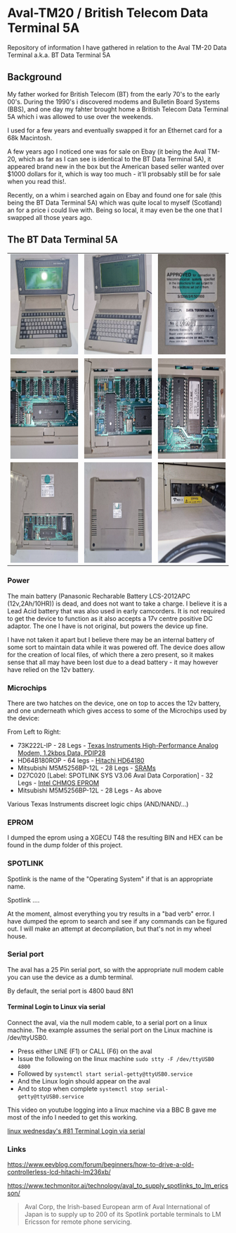 # Aval-TM20 / British Telecom Data Terminal 5A
Repository of information I have gathered in relation to the Aval TM-20 Data Terminal a.k.a. BT Data Terminal 5A 

## Background

My father worked for British Telecom (BT) from the early 70's to the early 00's. During the 1990's i discovered modems and Bulletin Board Systems (BBS), and one day my fahter brought home a British Telecom Data Terminal 5A which i was allowed to use over the weekends.

I used for a few years and eventually swapped it for an Ethernet card for a 68k Macintosh.

A few years ago I noticed one was for sale on Ebay (it being the Aval TM-20, which as far as I can see is identical to the BT Data Terminal 5A), it appeared brand new in the box but the American based seller wanted over $1000 dollars for it, which is way too much - it'll probsably still be for sale when you read this!.

Recently, on a whim i searched again on Ebay and found one for sale (this being the BT Data Terminal 5A) which was quite local to myself (Scotland) an for a price i could live with. Being so local, it may even be the one that I swapped all those years ago.

## The BT Data Terminal 5A

<table>
  <tr>
    <td><img src="images/BTDataTerminal5-1.webp" width="200" height="228"></td>
    <td><img src="images/BTDataTerminal5-2.webp" width="200" height="228"></td>
    <td><img src="images/BTDataTerminal5-3.webp" width="200" height="228"></td>
  </tr> 
  <tr>
    <td><img src="images/BTDataTerminal5-4.webp" width="200" height="228"></td>
    <td><img src="images/BTDataTerminal5-5.webp" width="200" height="228"></td>
    <td><img src="images/BTDataTerminal5-6.webp" width="200" height="228"></td>
  </tr>
    <tr>
    <td><img src="images/BTDataTerminal5-7.webp" width="200" height="228"></td>
    <td><img src="images/BTDataTerminal5-8.webp" width="200" height="228"></td>
    <td><img src="images/BTDataTerminal5-9.webp" width="200" height="228"></td>
  </tr>
</table>

### Power

The main battery (Panasonic Recharable Battery LCS-2012APC (12v,2Ah/10HR)) is dead, and does not want to take a charge. I believe it is a Lead Acid battery that was also used in early camcorders. It is not required to get the device to function as it also accepts a 17v centre positive DC adaptor. The one I have is not original, but powers the device up fine.

I have not taken it apart but I believe there may be an internal battery of some sort to maintain data while it was powered off. The device does allow for the creation of local files, of which there a zero present, so it makes sense that all may have been lost due to a dead battery - it may however have relied on the 12v battery.

### Microchips

There are two hatches on the device, one on top to acces the 12v battery, and one underneath which gives access to some of the Microchips used by the device:

From Left to Right:

- 73K222L-IP - 28 Legs - [Texas Instruments High-Performance Analog Modem, 1.2kbps Data, PDIP28](https://www.datasheets360.com/part/detail/73k222l-ip/-7027777497342069690/)
- HD64B180ROP - 64 legs - [Hitachi HD64180](https://en.wikipedia.org/wiki/Hitachi_HD64180)
- Mitsubishi M5M5256BP-12L - 28 Legs - [SRAMs](https://www.datasheets360.com/part/detail/m5m5256bp-12l/-5477830864292794419/)
- D27C020 [Label: SPOTLINK SYS V3.06 Aval Data Corporation] - 32 Legs - [Intel CHMOS EPROM](https://datasheet.ciiva.com/26786/d27c020-150v10-26786206.pdf)
- Mitsubishi M5M5256BP-12L - 28 Legs - As above

Various Texas Instruments discreet logic chips (AND/NAND/...)

### EPROM

I dumped the eprom using a XGECU T48 the resulting BIN and HEX can be found in the dump folder of this project.

### SPOTLINK

Spotlink is the name of the "Operating System" if that is an appropriate name.

Spotlink ....

At the moment, almost everything you try results in a "bad verb" error. I have dumped the eprom to search and see if any commands can be figured out.
I will make an attempt at decompilation, but that's not in my wheel house.

### Serial port

The aval has a 25 Pin serial port, so with the appropriate null modem cable you can use the device as a
dumb terminal.

By default, the serial port is 4800 baud 8N1

#### Terminal Login to Linux via serial

Connect the aval, via the null modem cable, to a serial port on a linux machine.
The example assumes the serial port on the Linux machine is /dev/ttyUSB0.

- Press either LINE (F1) or CALL (F6) on the aval
- Issue the following on the linux machine `sudo stty -F /dev/ttyUSB0 4800`
- Followed by `systemctl start serial-getty@ttyUSB0.service`
- And the Linux login should appear on the aval
- And to stop when complete `systemctl stop serial-getty@ttyUSB0.service`

This video on youtube logging into a linux machine via a BBC B gave me most of the info I needed to get this working.

[linux wednesday's #81 Terminal Login via serial](https://www.youtube.com/watch?v=CMi_Y4WfvWA)

### Links

https://www.eevblog.com/forum/beginners/how-to-drive-a-old-controllerless-lcd-hitachi-lm236xb/


https://www.techmonitor.ai/technology/aval_to_supply_spotlinks_to_lm_ericsson/
> Aval Corp, the Irish-based European arm of Aval International of Japan is to supply up to 200 of its Spotlink portable terminals to LM Ericsson for remote phone servicing.